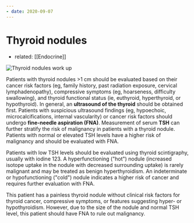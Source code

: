 ```yaml
---
- date: 2020-09-07
---
```


# Thyroid nodules

- related: [[Endocrine]]

<!-- thyroid nodules management -->

![Thyroid nodules work up](https://www.uworld.com/media/L8053.jpg)

Patients with thyroid nodules >1 cm should be evaluated based on their cancer risk factors (eg, family history, past radiation exposure, cervical  lymphadenopathy), compressive symptoms (eg, hoarseness, difficulty  swallowing), and thyroid functional status (ie, euthyroid, hyperthyroid, or hypothyroid). In general, an **ultrasound of the thyroid** should be obtained first. Patients with suspicious ultrasound findings (eg, hypoechoic, microcalcifications, internal vascularity) or cancer  risk factors should undergo **fine-needle aspiration (FNA)**. Measurement of serum **TSH** can further stratify the risk of malignancy in patients with a thyroid  nodule. Patients with normal or elevated TSH levels have a higher risk  of malignancy and should be evaluated with FNA.

Patients with low TSH levels should be evaluated using thyroid scintigraphy, usually with iodine 123.  A hyperfunctioning ("hot") nodule (increased isotope uptake in the  nodule with decreased surrounding uptake) is rarely malignant and may be treated as benign hyperthyroidism. An indeterminate or hypofunctioning ("cold") nodule indicates a higher risk of cancer and requires further  evaluation with FNA.

This patient has a painless  thyroid nodule without clinical risk factors for thyroid cancer,  compressive symptoms, or features suggesting hyper- or hypothyroidism.  However, due to the size of the nodule and normal TSH level, this  patient should have FNA to rule out malignancy.
